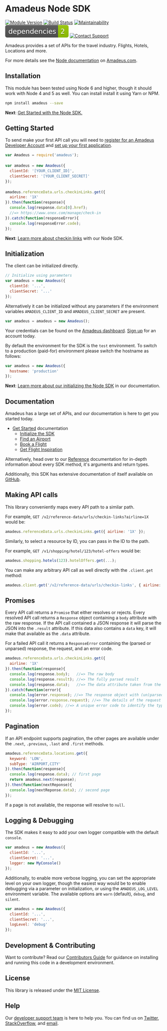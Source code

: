 # Amadeus Node SDK

[![Module Version](https://badge.fury.io/js/amadeus.svg)](npmjs)
[![Build Status](http://img.shields.io/travis/twilio/twilio-ruby.svg)][travis]
[![Maintainability](https://api.codeclimate.com/v1/badges/5accb4b8a41e4e3fd1da/maintainability)](https://codeclimate.com/github/amadeus4dev/amadeus-node/maintainability)
[![Dependencies](.github/images/dependencies.svg)](npmjs)
[![Contact Support](https://img.shields.io/badge/contact-support-blue.svg)][support]

Amadeus provides a set of APIs for the travel industry. Flights, Hotels, Locations and more.

For more details see the [Node documentation](https://developer.amadeus.com/docs/node) on [Amadeus.com](https://developer.amadeus.com).

## Installation

This module has been tested using Node 6 and higher, though it should work with Node 4 and 5 as well. You can install install it using Yarn or NPM.

```sh
npm install amadeus --save
```

__Next__: [Get Started with the Node SDK.](https://developer.amadeus.com/docs/node/get_started/initialize)

## Getting Started

To send make your first API call you will need to [register for an Amadeus Developer Account](https://developer.amadeus.com/register) and [set up your first application](https://dashboard.developer.amadeus.com/applications).

```js
var Amadeus = require('amadeus');

var amadeus = new Amadeus({
  clientId: '[YOUR_CLIENT_ID]',
  clientSecret: '[YOUR_CLIENT_SECRET]'
});

amadeus.referenceData.urls.checkinLinks.get({
  airline: '1X'
}).then(function(response){
  console.log(response.data[0].href);
  //=> https://www.onex.com/manage/check-in
}).catch(function(responseError){
  console.log(responseError.code);
});
```

__Next__: [Learn more about checkin links](https://developer.amadeus.com/docs/node/get_started/checkin_links) with our Node SDK.

## Initialization

The client can be initialized directly.

```js
// Initialize using parameters
var amadeus = new Amadeus({
  clientId: '...',
  clientSecret: '...'
});
```

Alternatively it can be initialized without any parameters if the environment variables `AMADEUS_CLIENT_ID` and `AMADEUS_CLIENT_SECRET` are present.

```js
var amadeus = amadeus = new Amadeus();
```

Your credentials can be found on the [Amadeus dashboard](https://dashboard.developer.amadeus.com/client_ids). [Sign up](https://developer.amadeus.com/register) for an account today.

By default the environment for the SDK is the `test` environment. To switch to a production (paid-for) environment please switch the hostname as follows:

```js
var amadeus = new Amadeus({
  hostname: 'production'
});
```

__Next__: [Learn more about our initializing the Node SDK](https://developer.amadeus.com/docs/node/get_started_initialize) in our documentation.

## Documentation

Amadeus has a large set of APIs, and our documentation is here to get you started today.

* [Get Started](https://developer.amadeus.com/docs/node/get_started) documentation
  * [Initialize the SDK](https://developer.amadeus.com/docs/node/get_started/initialize)
  * [Find an Airport](https://developer.amadeus.com/docs/node/get_started/find_an_airport)
  * [Book a Flight](https://developer.amadeus.com/docs/node/get_started/book_a_flight)
  * [Get Flight Inspiration](https://developer.amadeus.com/docs/node/get_started/get_flight_inspiration)

Alternatively, head over to our [Reference](https://developer.amadeus.com/docs/node/reference) documentation for in-depth information about every SDK method, it's arguments and return types.

Additionally, this SDK has extensive documentation of itself available on [GitHub](https://workbetta.github.io/amadeus-node/).

## Making API calls

This library conveniently maps every API path to a similar path.

For example, `GET /v2/reference-data/urls/checkin-links?airline=1X` would be:

```js
amadeus.referenceData.urls.checkinLinks.get({ airline: '1X' });
```

Similarly, to select a resource by ID, you can pass in the ID to the path.

For example,  `GET /v1/shopping/hotel/123/hotel-offers` would be:

```js
amadeus.shopping.hotels(123).hotelOffers.get(...);
```

You can make any arbitrary API call as well directly with the `.client.get` method:

```js
amadeus.client.get('/v2/reference-data/urls/checkin-links', { airline: '1X' });
```

## Promises

Every API call returns a `Promise` that either resolves or rejects. Every
resolved API call returns a `Response` object containing a `body` attribute
with the raw response. If the API call contained a JSON response it will parse
the JSON into the `.result` attribute. If this data also contains a `data` key,
it will make that available as the `.data` attribute.

For a failed API call it returns a `ResponseError`
containing the (parsed or unparsed) response, the request, and an error code.

```js
amadeus.referenceData.urls.checkinLinks.get({
  airline: '1X'
}).then(function(response){
  console.log(response.body);   //=> The raw body
  console.log(response.result); //=> The fully parsed result
  console.log(response.data);   //=> The data attribute taken from the result
}).catch(function(error){
  console.log(error.response); //=> The response object with (un)parsed data
  console.log(error.response.request); //=> The details of the request made
  console.log(error.code); //=> A unique error code to identify the type of error
});
```

## Pagination

If an API endpoint supports pagination, the other pages are available under the
`.next`, `.previous`, `.last` and `.first` methods.

```js
amadeus.referenceData.locations.get({
  keyword: 'LON',
  subType: 'AIRPORT,CITY'
}).then(function(response){
  console.log(response.data); // first page
  return amadeus.next(response);
}).then(function(nextReponse){
  console.log(nextReponse.data); // second page
});
```

If a page is not available, the response will resolve to `null`.

## Logging & Debugging

The SDK makes it easy to add your own logger compatible with the default `console`.

```js
var amadeus = new Amadeus({
  clientId: '...',
  clientSecret: '...',
  logger: new MyConsole()
});
```

Additionally, to enable more verbose logging, you can set the appropriate level on your own logger, though the easiest way would be to enable debugging via a parameter on initialization, or using the `AMADEUS_LOG_LEVEL` environment variable. The available options are `warn` (default), `debug`, and `silent`.

```js
var amadeus = new Amadeus({
  clientId: '...',
  clientSecret: '...',
  logLevel: 'debug'
});
```

## Development & Contributing

Want to contribute? Read our [Contributors Guide](.github/CONTRIBUTING.md) for guidance on installing and running this code in a development environment.

## License

This library is released under the [MIT License](LICENSE).

## Help

Our [developer support team](https://developer.amadeus.com/developers) is here to help you. You can find us on [Twitter](#), [StackOverflow](#), and [email](#).

[npmjs]: https://www.npmjs.com/package/amadeus
[travis]: http://travis-ci.org/twilio/twilio-ruby
[support]: http://developer.amadeus.com/support

